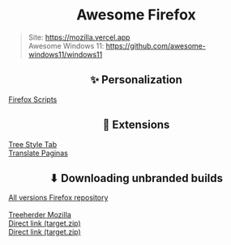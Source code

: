 <h1 align="center">Awesome Firefox</h1>

> Site: https://mozilla.vercel.app
> <br>
> Awesome Windows 11: https://github.com/awesome-windows11/windows11

<h2 align="center">✨ Personalization</h2>

[Firefox Scripts](https://github.com/xiaoxiaoflood/firefox-scripts)

<h2 align="center">🧰 Extensions</h2>

[Tree Style Tab](https://github.com/piroor/treestyletab)
<br>
[Translate Paginas](https://github.com/FilipePS/Traduzir-paginas-web)

<h2 align="center">⬇ Downloading unbranded builds</h2>

[All versions Firefox repository](https://hg.mozilla.org/releases/mozilla-release/tags)
<br>
<br>
[Treeherder Mozilla](https://treeherder.mozilla.org/jobs?repo=mozilla-release&searchStr=addon)
<br>
[Direct link (target.zip)](https://firefox-ci-tc.services.mozilla.com/api/queue/v1/task/VNOilwrHStCk8T6bLk0fRA/runs/0/artifacts/public/build/target.zip)
<br>
[Direct link (target.zip)](https://firefox-ci-tc.services.mozilla.com/api/index/v1/task/gecko.v2.mozilla-release.revision.08b69dc588fbdd88334ebcb6fa303eec95176cd6.firefox.win64-add-on-devel/artifacts/public/build/target.zip)
